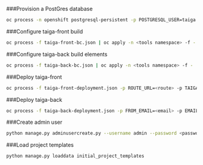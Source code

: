 ###Provision a PostGres database

```bash
oc process -n openshift postgresql-persistent -p POSTGRESQL_USER=taiga -p POSTGRESQL_DATABASE=taiga -p POSTGRESQL_PASSWORD=<postgres_pwd> -p VOLUME_CAPACITY=250Mi | oc apply  -n devops-platform-support-dev -f -
```

###Configure taiga-front build 

```bash
oc process -f taiga-front-bc.json | oc apply -n <tools namespace> -f -
```

###Configure taiga-back build elements

```bash
oc process -f taiga-back-bc.json | oc apply -n <tools namespace> -f -
```

###Deploy taiga-front

```bash
oc process -f taiga-front-deployment.json -p ROUTE_URL=<route> -p TAIGA_API_URL=https://<backend-route>/api/v1/ -p GITHUB_CLIENT_ID=<git client id> | oc apply -n <deployment namespace> -f -
```

###Deploy taiga-back

```bash
oc process -f taiga-back-deployment.json -p FROM_EMAIL=<email> -p EMAIL_HOST=<email host> -p DATABASE_PASSWORD=<db pwd> -p GITHUB_API_CLIENT_SECRET=<github secret> -p GITHUB_API_CLIENT_ID=<github client id> -p TAIGA_FRONT_DOMAIN=<front route> -p ROUTE_URL=<backend route> | oc apply -n devops-platform-support-dev -f -
```

###Create admin user 
```bash
python manage.py adminusercreate.py --username admin --password <password> --email <admin_email>
```

###Load project templates
```bash
python manage.py loaddata initial_project_templates
```
